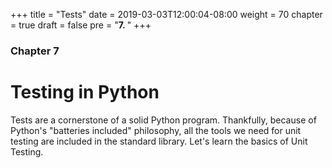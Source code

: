 +++
title = "Tests"
date = 2019-03-03T12:00:04-08:00
weight = 70
chapter = true
draft = false
pre = "<b>7. </b>"
+++

### Chapter 7

# Testing in Python

Tests are a cornerstone of a solid Python program. Thankfully, because of Python's "batteries included" philosophy, all the tools we need for unit testing are included in the standard library. Let's learn the basics of Unit Testing.
